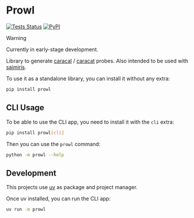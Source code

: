 # Prowl

[![Tests Status](https://img.shields.io/github/actions/workflow/status/nxthdr/prowl/tests.yml?logo=github&label=tests)](https://github.com/nxthdr/prowl/actions/workflows/tests.yml)
[![PyPI](https://img.shields.io/pypi/v/prowl?color=blue&logo=pypi&logoColor=white)](https://pypi.org/project/prowl/)

> [!WARNING]
> Currently in early-stage development.

Library to generate [caracal](https://github.com/dioptra-io/caracal) / [caracat](https://github.com/maxmouchet/caracat) probes. Also intended to be used with [saimiris](https://github.com/nxthdr/saimiris).

To use it as a standalone library, you can install it without any extra:

```bash
pip install prowl
```

## CLI Usage

To be able to use the CLI app, you need to install it with the `cli` extra:

```bash
pip install prowl[cli]
```

Then you can use the `prowl` command:

```bash
python -m prowl --help
```

## Development

This projects use [uv](https://github.com/astral-sh/uv) as package and project manager.

Once uv installed, you can run the CLI app:

```bash
uv run -m prowl
```
